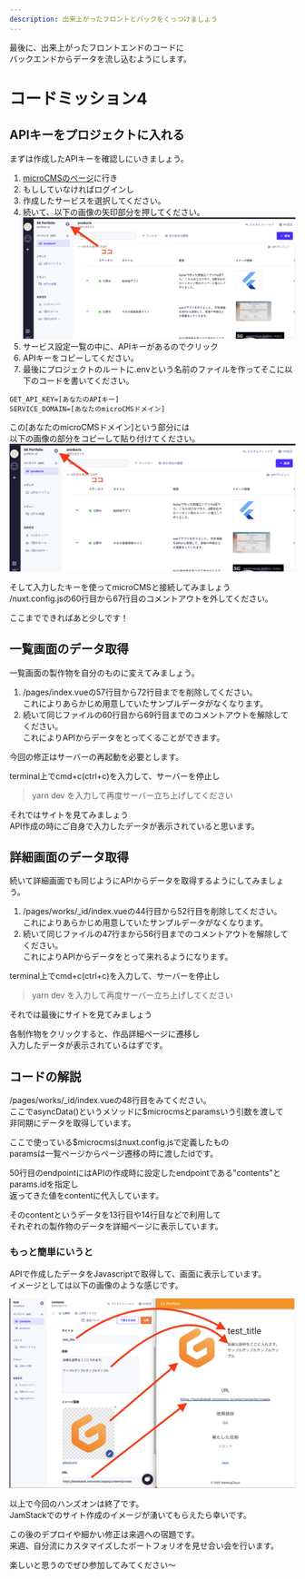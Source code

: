 ```yaml
---
description: 出来上がったフロントとバックをくっつけましょう
---
```

最後に、出来上がったフロントエンドのコードに\
バックエンドからデータを流し込むようにします。

# コードミッション4
## APIキーをプロジェクトに入れる
まずは作成したAPIキーを確認しにいきましょう。

1. [microCMSのページ](https://microcms.io/)に行き
2. もししていなければログインし
3. 作成したサービスを選択してください。
4. 続いて、以下の画像の矢印部分を押してください。\
   ![howToFindYourAPIKey](image/APISettings.png)
5. サービス設定一覧の中に、APIキーがあるのでクリック
6. APIキーをコピーしてください。
7.  最後にプロジェクトのルートに.envという名前のファイルを作ってそこに以下のコードを書いてください。

```
GET_API_KEY=[あなたのAPIキー]
SERVICE_DOMAIN=[あなたのmicroCMSドメイン]
```

この[あなたのmicroCMSドメイン]という部分には\
以下の画像の部分をコピーして貼り付けてください。\
![howToFindYourAPIKey](image/APISettings.png)

そして入力したキーを使ってmicroCMSと接続してみましょう\
/nuxt.config.jsの60行目から67行目のコメントアウトを外してください。

ここまでできればあと少しです！

## 一覧画面のデータ取得
一覧画面の製作物を自分のものに変えてみましょう。

1. /pages/index.vueの57行目から72行目までを削除してください。</br>これによりあらかじめ用意していたサンプルデータがなくなります。
2. 続いて同じファイルの60行目から69行目までのコメントアウトを解除してください。</br>これによりAPIからデータをとってくることができます。


今回の修正はサーバーの再起動を必要とします。

terminal上でcmd+c(ctrl+c)を入力して、サーバーを停止し
>yarn dev
を入力して再度サーバー立ち上げしてください

それではサイトを見てみましょう\
API作成の時にご自身で入力したデータが表示されていると思います。

## 詳細画面のデータ取得
続いて詳細画面でも同じようにAPIからデータを取得するようにしてみましょう。

1. /pages/works/_id/index.vueの44行目から52行目を削除してください。</br>これによりあらかじめ用意していたサンプルデータがなくなります。
2. 続いて同じファイルの47行まから56行目までのコメントアウトを解除してください。</br>これによりAPIからデータをとって来れるようになります。


terminal上でcmd+c(ctrl+c)を入力して、サーバーを停止し
>yarn dev
を入力して再度サーバー立ち上げしてください

それでは最後にサイトを見てみましょう

各制作物をクリックすると、作品詳細ページに遷移し\
入力したデータが表示されているはずです。

## コードの解説
/pages/works/_id/index.vueの48行目をみてください。\
ここでasyncData()というメソッドに$microcmsとparamsいう引数を渡して\
非同期にデータを取得しています。

ここで使っている$microcmsはnuxt.config.jsで定義したもの\
paramsは一覧ページからページ遷移の時に渡したidです。

50行目のendpointにはAPIの作成時に設定したendpointである"contents"とparams.idを指定し\
返ってきた値をcontentに代入しています。

そのcontentというデータを13行目や14行目などで利用して\
それぞれの製作物のデータを詳細ページに表示しています。

### もっと簡単にいうと
APIで作成したデータをJavascriptで取得して、画面に表示しています。\
イメージとしては以下の画像のような感じです。

![APIToFront](image/APIToFront.png)


以上で今回のハンズオンは終了です。\
JamStackでのサイト作成のイメージが湧いてもらえたら幸いです。

この後のデプロイや細かい修正は来週への宿題です。\
来週、自分流にカスタマイズしたポートフォリオを見せ合い会を行います。

楽しいと思うのでぜひ参加してみてください〜

